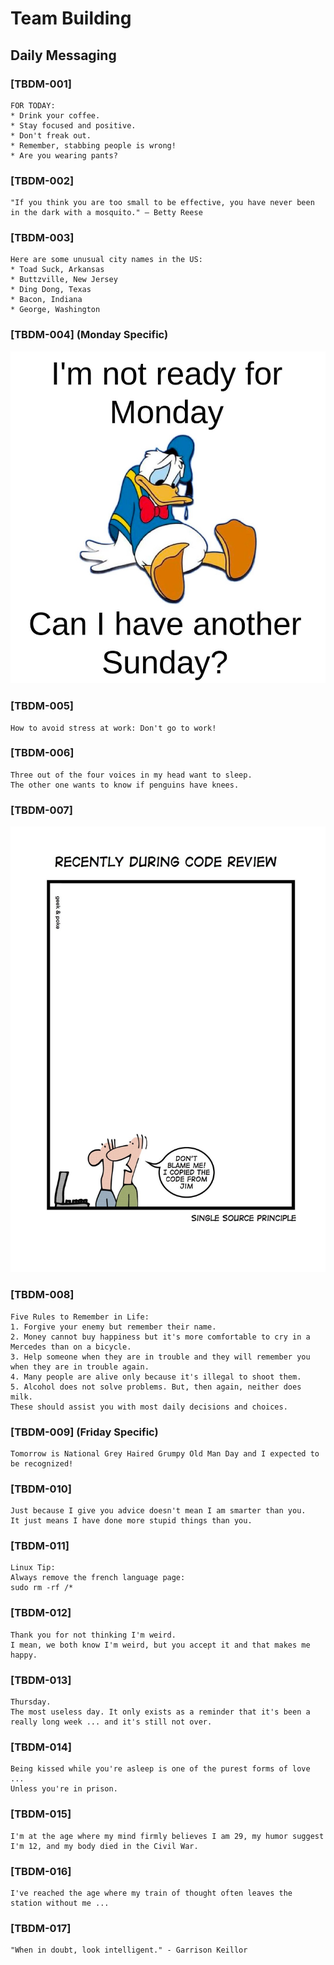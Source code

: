 # Team Building

## Daily Messaging

### [TBDM-001]

    FOR TODAY:
    * Drink your coffee.
    * Stay focused and positive.
    * Don't freak out.
    * Remember, stabbing people is wrong!
    * Are you wearing pants?

### [TBDM-002]

    "If you think you are too small to be effective, you have never been  in the dark with a mosquito." – Betty Reese

### [TBDM-003]

    Here are some unusual city names in the US:
    * Toad Suck, Arkansas
    * Buttzville, New Jersey
    * Ding Dong, Texas
    * Bacon, Indiana
    * George, Washington

### [TBDM-004] (Monday Specific)

![Donald - Monday](./images/tbdm-004.png)

### [TBDM-005]

    How to avoid stress at work: Don't go to work!

### [TBDM-006]

    Three out of the four voices in my head want to sleep.
    The other one wants to know if penguins have knees.

### [TBDM-007]

![Code Review - Copied Code](./images/tbdm-007.jpg)

### [TBDM-008]

    Five Rules to Remember in Life:
    1. Forgive your enemy but remember their name.
    2. Money cannot buy happiness but it's more comfortable to cry in a Mercedes than on a bicycle.
    3. Help someone when they are in trouble and they will remember you when they are in trouble again.
    4. Many people are alive only because it's illegal to shoot them.
    5. Alcohol does not solve problems. But, then again, neither does milk.
    These should assist you with most daily decisions and choices.

### [TBDM-009] (Friday Specific)

    Tomorrow is National Grey Haired Grumpy Old Man Day and I expected to be recognized!

### [TBDM-010]

    Just because I give you advice doesn't mean I am smarter than you.
    It just means I have done more stupid things than you.

### [TBDM-011]

    Linux Tip:
    Always remove the french language page:
    sudo rm -rf /*

### [TBDM-012]

    Thank you for not thinking I'm weird.
    I mean, we both know I'm weird, but you accept it and that makes me happy.

### [TBDM-013]

    Thursday.
    The most useless day. It only exists as a reminder that it's been a really long week ... and it's still not over.

### [TBDM-014]

    Being kissed while you're asleep is one of the purest forms of love ...
    Unless you're in prison.

### [TBDM-015]

    I'm at the age where my mind firmly believes I am 29, my humor suggest I'm 12, and my body died in the Civil War.

### [TBDM-016]

    I've reached the age where my train of thought often leaves the station without me ...

### [TBDM-017]

    "When in doubt, look intelligent." - Garrison Keillor

### 